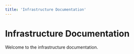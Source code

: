 ```yaml
---
title: 'Infrastructure Documentation'
---
```


# Infrastructure Documentation

Welcome to the infrastructure documentation.
